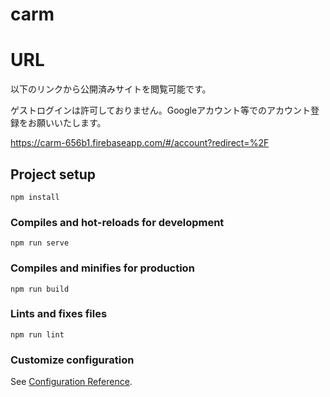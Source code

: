 # carm

# URL

以下のリンクから公開済みサイトを閲覧可能です。

ゲストログインは許可しておりません。Googleアカウント等でのアカウント登録をお願いいたします。

https://carm-656b1.firebaseapp.com/#/account?redirect=%2F

## Project setup
```
npm install
```

### Compiles and hot-reloads for development
```
npm run serve
```

### Compiles and minifies for production
```
npm run build
```

### Lints and fixes files
```
npm run lint
```

### Customize configuration
See [Configuration Reference](https://cli.vuejs.org/config/).
